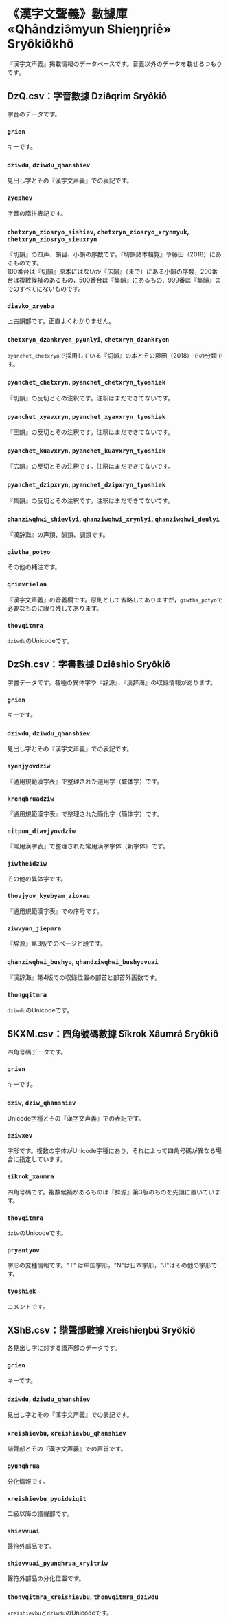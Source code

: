 # 《漢字文聲義》數據庫  «Qhândziə̂myun Shieŋŋriê» Sryôkiôkhô
『漢字文声義』掲載情報のデータベースです。音義以外のデータを載せるつもりです。
## DzQ.csv：字音數據 Dziə̂qrim Sryôkiô
字音のデータです。
### `grien`
キーです。
### `dziwdu`, `dziwdu_qhanshiev`
見出し字とその『漢字文声義』での表記です。
### `zyephev`
字音の隋拼表記です。
### `chetxryn_ziosryo_sishiev`, `chetxryn_ziosryo_xrynmyuk`, `chetxryn_ziosryo_sieuxryn`
『切韻』の四声、韻目、小韻の序数です。『切韻諸本輯覧』や藤田（2018）にあるものです。  
100番台は『切韻』原本にはないが『広韻』（まで）にある小韻の序数，200番台は複数候補のあるもの，500番台は『集韻』にあるもの，999番は『集韻』までのすべてにないものです。
### `diavko_xrynbu`
上古韻部です。正直よくわかりません。
### `chetxryn_dzankryen_pyunlyi`, `chetxryn_dzankryen`
`pyanchet_chetxryn`で採用している『切韻』の本とその藤田（2018）での分類です。
### `pyanchet_chetxryn`, `pyanchet_chetxryn_tyoshiek`
『切韻』の反切とその注釈です。注釈はまだできてないです。
### `pyanchet_xyavxryn`, `pyanchet_xyavxryn_tyoshiek`
『王韻』の反切とその注釈です。注釈はまだできてないです。
### `pyanchet_kuavxryn`, `pyanchet_kuavxryn_tyoshiek`
『広韻』の反切とその注釈です。注釈はまだできてないです。
### `pyanchet_dzipxryn`, `pyanchet_dzipxryn_tyoshiek`
『集韻』の反切とその注釈です。注釈はまだできてないです。
### `qhanziwqhwi_shievlyi`, `qhanziwqhwi_xrynlyi`, `qhanziwqhwi_deulyi`
『漢辞海』の声類、韻類、調類です。
### `giwtha_potyo`
その他の補注です。
### `qrimvrielan`
『漢字文声義』の音義欄です。原則として省略してありますが，`giwtha_potyo`で必要なものに限り残してあります。
### `thovqitmra`
`dziwdu`のUnicodeです。

## DzSh.csv：字書數據 Dziə̂shio Sryôkiô
字書データです。各種の異体字や『辞源』、『漢辞海』の収録情報があります。
### `grien`
キーです。
### `dziwdu`, `dziwdu_qhanshiev`
見出し字とその『漢字文声義』での表記です。
### `syenjyovdziw`
『通用規範漢字表』で整理された選用字（繁体字）です。
### `krenqhruadziw`
『通用規範漢字表』で整理された簡化字（簡体字）です。
### `nitpun_diavjyovdziw`
『常用漢字表』で整理された常用漢字字体（新字体）です。
### `jiwtheidziw`
その他の異体字です。
### `thovjyov_kyebyam_zioxau`
『通用規範漢字表』での序号です。
### `ziwvyan_jiepmra`
『辞源』第3版でのページと段です。
### `qhanziwqhwi_bushyu`, `qhandziwqhwi_bushyuvuai`
『漢辞海』第4版での収録位置の部首と部首外画数です。
### `thongqitmra`
`dziwdu`のUnicodeです。

## SKXM.csv：四角號碼數據 Sîkrok Xâumrá Sryôkiô
四角号碼データです。
### `grien`
キーです。
### `dziw`, `dziw_qhanshiev`
Unicode字種とその『漢字文声義』での表記です。
### `dziwxev`
字形です。複数の字体がUnicode字種にあり，それによって四角号碼が異なる場合に指定しています。
### `sikrok_xaumra`
四角号碼です。複数候補があるものは『辞源』第3版のものを先頭に置いています。
### `thovqitmra`
`dziw`のUnicodeです。
### `pryentyov`
字形の変種情報です。"T" は中国字形，"N"は日本字形，"J"はその他の字形です。 
### `tyoshiek`
コメントです。

## XShB.csv：諧聲部數據 Xreishieŋbú Sryôkiô
各見出し字に対する諧声部のデータです。
### `grien`
キーです。
### `dziwdu`, `dziwdu_qhanshiev`
見出し字とその『漢字文声義』での表記です。
### `xreishievbu`, `xreishievbu_qhanshiev`
諧聲部とその『漢字文声義』での声首です。
### `pyunqhrua`
分化情報です。
### `xreishievbu_pyuideiqit`
二級以降の諧聲部です。
### `shievvuai`
聲符外部品です。
### `shievvuai_pyunqhrua_xryitriw`
聲符外部品の分化位置です。
### `thonvqitmra_xreishievbu`, `thonvqitmra_dziwdu`
`xreishievbu`と`dziwdu`のUnicodeです。
